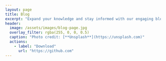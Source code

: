 ```yaml
---
layout: page
title: Blog
excerpt: "Expand your knowledge and stay informed with our engaging blog posts"
header:
  image: /assets/images/blog-page.jpg
  overlay_filter: rgba(255, 0, 0, 0.5)
  caption: "Photo credit: [**Unsplash**](https://unsplash.com)"
  actions:
    - label: "Download"
      url: "https://github.com"
---
```

